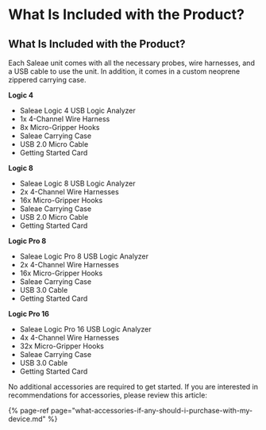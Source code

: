 # What Is Included with the Product?

## What Is Included with the Product?

Each Saleae unit comes with all the necessary probes, wire harnesses, and a USB cable to use the unit. In addition, it comes in a custom neoprene zippered carrying case.

**Logic 4**

* Saleae Logic 4 USB Logic Analyzer
* 1x 4-Channel Wire Harness
* 8x Micro-Gripper Hooks
* Saleae Carrying Case
* USB 2.0 Micro Cable
* Getting Started Card

**Logic 8**

* Saleae Logic 8 USB Logic Analyzer
* 2x 4-Channel Wire Harnesses
* 16x Micro-Gripper Hooks
* Saleae Carrying Case
* USB  2.0 Micro Cable
* Getting Started Card

**Logic Pro 8**

* Saleae Logic Pro 8 USB Logic Analyzer
* 2x 4-Channel Wire Harnesses
* 16x Micro-Gripper Hooks
* Saleae Carrying Case
* USB 3.0 Cable
* Getting Started Card

**Logic Pro 16**

* Saleae Logic Pro 16 USB Logic Analyzer
* 4x 4-Channel Wire Harnesses
* 32x Micro-Gripper Hooks
* Saleae Carrying Case
* USB 3.0 Cable
* Getting Started Card

No additional accessories are required to get started. If you are interested in recommendations for accessories, please review this article:

{% page-ref page="what-accessories-if-any-should-i-purchase-with-my-device.md" %}



